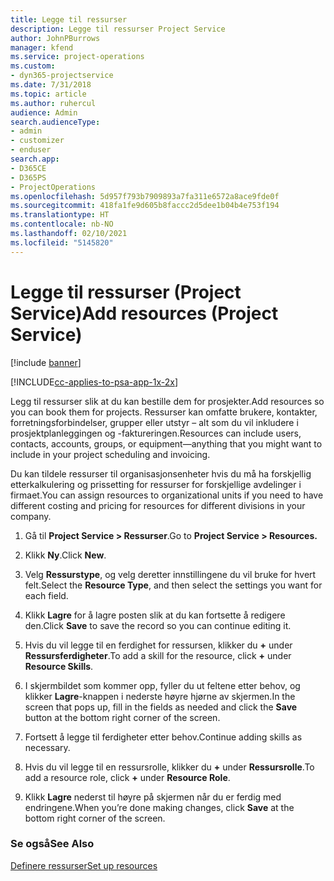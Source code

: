 ```yaml
---
title: Legge til ressurser
description: Legge til ressurser Project Service
author: JohnPBurrows
manager: kfend
ms.service: project-operations
ms.custom:
- dyn365-projectservice
ms.date: 7/31/2018
ms.topic: article
ms.author: ruhercul
audience: Admin
search.audienceType:
- admin
- customizer
- enduser
search.app:
- D365CE
- D365PS
- ProjectOperations
ms.openlocfilehash: 5d957f793b7909893a7fa311e6572a8ace9fde0f
ms.sourcegitcommit: 418fa1fe9d605b8faccc2d5dee1b04b4e753f194
ms.translationtype: HT
ms.contentlocale: nb-NO
ms.lasthandoff: 02/10/2021
ms.locfileid: "5145820"
---
```

# <a name="add-resources-project-service"></a><span data-ttu-id="f92b2-103">Legge til ressurser (Project Service)</span><span class="sxs-lookup"><span data-stu-id="f92b2-103">Add resources (Project Service)</span></span>

[!include [banner](../includes/psa-now-project-operations.md)]

[!INCLUDE[cc-applies-to-psa-app-1x-2x](../includes/cc-applies-to-psa-app-1x-2x.md)]

<span data-ttu-id="f92b2-104">Legg til ressurser slik at du kan bestille dem for prosjekter.</span><span class="sxs-lookup"><span data-stu-id="f92b2-104">Add resources so you can book them for projects.</span></span> <span data-ttu-id="f92b2-105">Ressurser kan omfatte brukere, kontakter, forretningsforbindelser, grupper eller utstyr – alt som du vil inkludere i prosjektplanleggingen og -faktureringen.</span><span class="sxs-lookup"><span data-stu-id="f92b2-105">Resources can include users, contacts, accounts, groups, or equipment—anything that you might want to include in your project scheduling and invoicing.</span></span>  
  
<span data-ttu-id="f92b2-106">Du kan tildele ressurser til organisasjonsenheter hvis du må ha forskjellig etterkalkulering og prissetting for ressurser for forskjellige avdelinger i firmaet.</span><span class="sxs-lookup"><span data-stu-id="f92b2-106">You can assign resources to organizational units if you need to have different costing and pricing for resources for different divisions in your company.</span></span>  
  
1.  <span data-ttu-id="f92b2-107">Gå til **Project Service > Ressurser**.</span><span class="sxs-lookup"><span data-stu-id="f92b2-107">Go to **Project Service > Resources.**</span></span>  
  
2.  <span data-ttu-id="f92b2-108">Klikk **Ny**.</span><span class="sxs-lookup"><span data-stu-id="f92b2-108">Click **New**.</span></span>  
  
3.  <span data-ttu-id="f92b2-109">Velg **Ressurstype**, og velg deretter innstillingene du vil bruke for hvert felt.</span><span class="sxs-lookup"><span data-stu-id="f92b2-109">Select the **Resource Type**, and then select the settings you want for each field.</span></span>  
  
4.  <span data-ttu-id="f92b2-110">Klikk **Lagre** for å lagre posten slik at du kan fortsette å redigere den.</span><span class="sxs-lookup"><span data-stu-id="f92b2-110">Click **Save** to save the record so you can continue editing it.</span></span>  
  
5.  <span data-ttu-id="f92b2-111">Hvis du vil legge til en ferdighet for ressursen, klikker du **+** under **Ressursferdigheter**.</span><span class="sxs-lookup"><span data-stu-id="f92b2-111">To add a skill for the resource, click **+** under **Resource Skills**.</span></span>  
  
6.  <span data-ttu-id="f92b2-112">I skjermbildet som kommer opp, fyller du ut feltene etter behov, og klikker **Lagre**-knappen i nederste høyre hjørne av skjermen.</span><span class="sxs-lookup"><span data-stu-id="f92b2-112">In the screen that pops up, fill in the fields as needed and click the **Save** button at the bottom right corner of the screen.</span></span>  
  
7.  <span data-ttu-id="f92b2-113">Fortsett å legge til ferdigheter etter behov.</span><span class="sxs-lookup"><span data-stu-id="f92b2-113">Continue adding skills as necessary.</span></span>  
  
8.  <span data-ttu-id="f92b2-114">Hvis du vil legge til en ressursrolle, klikker du **+** under **Ressursrolle**.</span><span class="sxs-lookup"><span data-stu-id="f92b2-114">To add a resource role, click **+** under **Resource Role**.</span></span>  
  
9. <span data-ttu-id="f92b2-115">Klikk **Lagre** nederst til høyre på skjermen når du er ferdig med endringene.</span><span class="sxs-lookup"><span data-stu-id="f92b2-115">When you’re done making changes, click **Save** at the bottom right corner of the screen.</span></span>  
  
### <a name="see-also"></a><span data-ttu-id="f92b2-116">Se også</span><span class="sxs-lookup"><span data-stu-id="f92b2-116">See Also</span></span>  
 [<span data-ttu-id="f92b2-117">Definere ressurser</span><span class="sxs-lookup"><span data-stu-id="f92b2-117">Set up resources</span></span>](../psa/set-up-resources.md)
